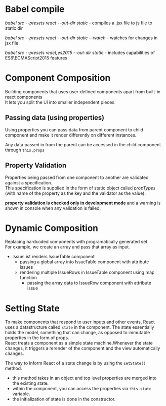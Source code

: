 # Babel compile

_babel src --presets react --out-dir static_ - compiles a .jsx file to js file to static dir

_babel src --presets react --out-dir static --watch_ - watches for changes in jsx file

_babel src --presets react,es2015 --out-dir static_ - includes capabilities of ES6\ECMAScript2015 features

# Component Composition

Building components that uses user-defined components apart from built-in react components  
It lets you split the UI into smaller independent pieces.

## Passing data (using properties)

Using properties you can pass data from parent component to child component and make it render differently on different instances.

Any data passed in from the parent can be accessed in the child component through `this.props`

## Property Validation

Properties being passed from one component to another are validated against a specification.  
This specification is supplied in the form of static object called _propTypes_ (with name of the property as the key and the validator as the value).

**property validation is checked only in development mode** and a warning is shown in console when any validation is failed.

# Dynamic Composition

Replacing hardcoded components with programatically generated set.  
For example, we create an array and pass that array as input.

-   IssueList renders IssueTable component
    -   passing a global array into IssueTable component with attribute issues
    -   rendering multiple IssueRows in IssueTable component using map function
        -   passing the array data to IssueRow component with attribute issue

# Setting State

To make components that respond to user inputs and other events, React uses a datastructure called `state` in the component.
The state essentially holds the model, something that can change, as opposed to immutable properties in the form of props.  
React treats a component as a simple state machine.Whenever the state changes, it triggers a rerender of the component and the view automatically changes.

The way to inform React of a state change is by using the `setState()` method.

-   this method takes in an object and top level properties are merged into the existing state.
-   within the component, you can access the properties via `this.state` variable.
-   the initialization of state is done in the constructor.
